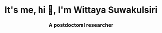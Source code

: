 <h1 align="center">It's me, hi 👋, I'm Wittaya Suwakulsiri</h1>
<h3 align="center">A postdoctoral researcher</h3>
